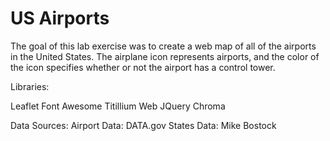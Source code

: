 # US Airports
The goal of this lab exercise was to create a web map of all of the airports in the United States. The airplane icon represents airports, and the color of the icon specifies whether or not the airport has a control tower. 

Libraries:

Leaflet
Font Awesome
Titillium Web
JQuery
Chroma

Data Sources:
Airport Data: DATA.gov
States Data: Mike Bostock

